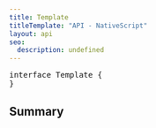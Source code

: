 ```yaml
---
title: Template
titleTemplate: "API - NativeScript"
layout: api
seo:
  description: undefined
---
```


<!-- This page is auto generated, do not edit manually. -->
<!-- Run "yarn generate:api-docs" to regenerate -->

<script setup lang="ts">
  import { provide } from "vue";
  import API_DATA from "./Template.data.json";
  
  provide('API_DATA', API_DATA);
</script>

<APIRefHierarchy v-once />

<pre class="[&_a]:text-green-400">interface Template {
}</pre>

## <Heading ignore>Summary</Heading>

<APIRefSummary v-once />
